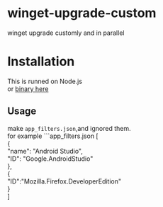 # winget-upgrade-custom  
winget upgrade customly and in parallel

# Installation  
This is runned on Node.js  
or [binary here](https://github.com/yy-tromb/winget-upgrade-custom/releases/tag/untagged-bfa9c874793dc21ad98c)

## Usage  
make `app_filters.json`,and ignored them.  
for example ```app_filters.json
[  
    {  
        "name": "Android Studio",  
        "ID": "Google.AndroidStudio"  
    },  
    {  
        "ID":"Mozilla.Firefox.DeveloperEdition"  
    }  
]  
```
